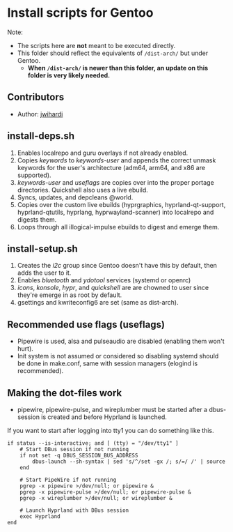 # Install scripts for Gentoo
Note:
- The scripts here are **not** meant to be executed directly.
- This folder should reflect the equivalents of `/dist-arch/` but under Gentoo.
  - **When `/dist-arch/` is newer than this folder, an update on this folder is very likely needed.**

## Contributors
- Author: [jwihardi](https://github.com/jwihardi)


## install-deps.sh
1. Enables localrepo and guru overlays if not already enabled.
2. Copies _keywords_ to _keywords-user_ and appends the correct unmask keywords for the user's architecture (adm64, arm64, and x86 are supported).
3. _keywords-user_ and _useflags_ are copies over into the proper portage directories. Quickshell also uses a live ebuild.
4. Syncs, updates, and depcleans @world.
5. Copies over the custom live ebuilds (hyprgraphics, hyprland-qt-support, hyprland-qtutils, hyprlang, hyprwayland-scanner) into localrepo and digests them.
6. Loops through all illogical-impulse ebuilds to digest and emerge them.

## install-setup.sh
1. Creates the _i2c_ group since Gentoo doesn't have this by default, then adds the user to it.
2. Enables _bluetooth_ and _ydotool_ services (systemd or openrc)
3. _icons_, _konsole_, _hypr_, and _quickshell_ are are chowned to user since they're emerge in as root by default.
4. gsettings and kwriteconfig6 are set (same as dist-arch).

## Recommended use flags (useflags)
- Pipewire is used, alsa and pulseaudio are disabled (enabling them won't hurt).
- Init system is not assumed or considered so disabling systemd should be done in make.conf, same with session managers (elogind is recommended).

## Making the dot-files work
- pipewire, pipewire-pulse, and wireplumber must be started after a dbus-session is created and before Hyprland is launched.

If you want to start after logging into tty1 you can do something like this.
```fish
if status --is-interactive; and [ (tty) = "/dev/tty1" ]
    # Start DBus session if not running
    if not set -q DBUS_SESSION_BUS_ADDRESS
        dbus-launch --sh-syntax | sed 's/^/set -gx /; s/=/ /' | source
    end

    # Start PipeWire if not running
    pgrep -x pipewire >/dev/null; or pipewire &
    pgrep -x pipewire-pulse >/dev/null; or pipewire-pulse &
    pgrep -x wireplumber >/dev/null; or wireplumber &

    # Launch Hyprland with DBus session
    exec Hyprland
end
```
